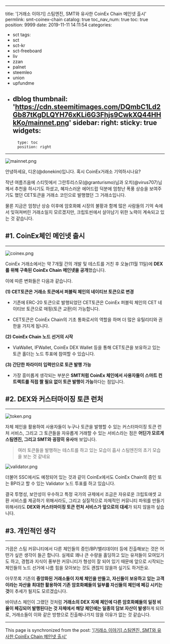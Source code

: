 
---
title: '[거래소 이야기] 스팀엔진, SMT와 유사한 CoinEx Chain 메인넷 출시'
permlink: smt-coinex-chain
catalog: true
toc_nav_num: true
toc: true
position: 9999
date: 2019-11-11 14:11:54
categories:
- sct
tags:
- sct
- sct-kr
- sct-freeboard
- liv
- zzan
- palnet
- steemleo
- union
- upfundme
- dblog
thumbnail: 'https://cdn.steemitimages.com/DQmbC1Ld2Gb87tKgDLQYH76xKLi6G3Fhjs9CwkXQ44HHkKo/mainnet.png'
sidebar:
    right:
        sticky: true
widgets:
    -
        type: toc
        position: right
---


![mainnet.png](https://cdn.steemitimages.com/DQmbC1Ld2Gb87tKgDLQYH76xKLi6G3Fhjs9CwkXQ44HHkKo/mainnet.png)

안녕하세요, 디온(@donekim)입니다. 혹시 CoinEx거래소 기억하시나요? 

작년 여름즈음에 스티밋에서 그란투리스모(@granturismo)님과 오치(@virus707)님께서 추천을 하시기도 하셨고, 혜자스러운 에어드랍 덕분에 엄청난 폭풍 상승을 보여주기도 했던 CET토큰을 거래소 코인으로 발행했던 그 거래소입니다.

물론 지금은 엄청난 상승 이후에 암호화폐 시장의 불황과 함께 많은 사람들의 기억 속에서 잊혀져버린 거래소일지 모르겠지만, 크립토씬에서 살아남기 위한 노력이 계속되고 있는 것 같습니다.

## #1. CoinEx체인 메인넷 출시
---

![coinex.png](https://cdn.steemitimages.com/DQmWp5oBXuDpiT1bCYiQA9YvLMtzQST9xwUn9CTx7DDrKVt/coinex.png)

CoinEx 거래소에서는 약 7개월 간의 개발 및 테스트를 거친 후 오늘(11월 11일)에 **DEX를 위해 구축된 CoinEx Chain 메인넷을 공개**했습니다.

이에 따른 변화들은 다음과 같습니다.

**(1) CET토큰은 거래소 토큰에서 퍼블릭 체인의 네이티브 토큰으로 변경**

- 기존에 ERC-20 토큰으로 발행되었던 CET토큰은 CoinEx 퍼블릭 체인의 CET 네이티브 토큰으로 매핑(토큰 교환)이 가능합니다. 

- CET토큰은 CoinEx Chain의 기초 통화로서의 역할을 하며 더 많은 유틸리티와 권한을 가지게 됩니다.

**(2) CoinEx Chain 노드 선거의 시작**

- ViaWallet, IFWallet, CoinEx DEX Wallet 등을 통해 CET토큰을 보유하고 있는 토큰 홀더는 노드 투표에 참여할 수 있습니다.

**(3) 간단한 파라미터 입력만으로 토큰 발행 가능**

- 가장 흥미롭게 생각되는 부분은 **SMT처럼 CoinEx 체인에서 사용자들이 스마트 컨트랙트를 직접 짤 필요 없이 토큰 발행이 가능**하다는 점입니다.


## #2. DEX와 커스터마이징 토큰 런처
---

![token.png](https://cdn.steemitimages.com/DQmb6ZjUPL1H86f9iKhzbBcUdfYZsadfR7QzoZj5KZaCGWq/token.png)

자체 체인을 활용하여 사용자들이 누구나 토큰을 발행할 수 있는 커스터마이징 토큰 런처 서비스, 그리고 그 토큰들을 자유롭게 거래할 수 있는 서비스라는 점은 **어딘가 모르게 스팀엔진, 그리고 SMT와 굉장히 유사**해 보입니다.

> 여러 토큰들을 발행하는 테스트를 하고 있는 모습이 흡사 스팀엔진의 초기 모습을 보는 것 같네요

![validator.png](https://cdn.steemitimages.com/DQmZ6qmbrEBUVUWe9Q2uAT76yVDP2myzFhXTnXuge5xW4H3/validator.png)

더불어 SSC에서도 예정되어 있는 것과 같이 CoinEx에서도 CoinEx Chain의 증인 또는 BP라고 할 수 있는 Validator 노드 투표를 하고 있습니다. 

결국 투명성, 보안성이 우수하고 특정 국가의 규제에서 조금은 자유로운 크립토애셋 교환 서비스를 제공하기 위해서라도, 그리고 실질적으로 자체적인 커뮤니티 파워를 만들기 위해서라도 **DEX와 커스터마이징 토큰 런처 서비스가 앞으로의 대세**가 되지 않을까 싶습니다.

## #3. 개인적인 생각
---

가끔은 스팀 커뮤니티에서 다른 체인들의 증인/BP/밸리데이터 등에 진출해보는 것은 어떤가 싶은 생각이 들곤 합니다. 실제로 꽤나 큰 수량을 홀딩하고 있는 유저들이 모여있기도 하고, 경험과 지식이 풍부한 커뮤니티가 형성이 잘 되어 있기 때문에 앞으로 시작되는 체인들의 노드 선거에 나름 힘을 모아보는 것도 괜찮지 않을까 싶기도 하거든요.

아무쪼록 기존의 **중앙화된 거래소들이 자체 체인을 만들고, 자신들이 보유하고 있는 고객이라는 자산을 최대한 활용하여 기존 암호화폐들의 일부를 자신들의 체인에 페깅 시키는 것**이 추세가 될지도 모르겠습니다. 

바이낸스 체인이 그랬던 것처럼 **거래소의 DEX 자체 체인에 다른 암호화폐들의 일정 비율이 페깅되어 발행된다는 것 자체에서 해당 체인에는 일종의 담보 자산이 발생**하게 되므로, 거래소들이 이와 같은 방향으로 진출해나가지 않을 이유가 없는 것 같습니다.

- - -

This page is synchronized from the post: ['[거래소 이야기] 스팀엔진, SMT와 유사한 CoinEx Chain 메인넷 출시'](https://steemit.com/@donekim/smt-coinex-chain)
